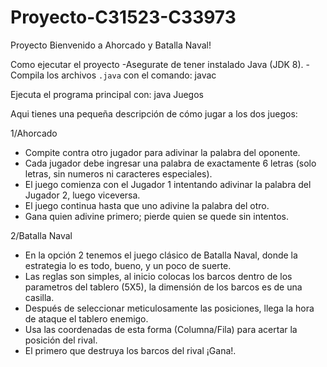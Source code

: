 # Proyecto-C31523-C33973
Proyecto
Bienvenido a Ahorcado y Batalla Naval!

Como ejecutar el proyecto
-Asegurate de tener instalado Java (JDK 8).
-Compila los archivos `.java` con el comando: javac 

Ejecuta el programa principal con: java Juegos

Aqui tienes una pequeña descripción de cómo jugar a los dos juegos:

1/Ahorcado
- Compite contra otro jugador para adivinar la palabra del oponente.
- Cada jugador debe ingresar una palabra de exactamente 6 letras (solo letras, sin numeros ni caracteres especiales).
- El juego comienza con el Jugador 1 intentando adivinar la palabra del Jugador 2, luego viceversa.
- El juego continua hasta que uno adivine la palabra del otro.
- Gana quien adivine primero; pierde quien se quede sin intentos.

2/Batalla Naval
- En la opción 2 tenemos el juego clásico de Batalla Naval, donde la estrategia lo es todo, bueno, y un poco de suerte.
- Las reglas son simples, al inicio colocas los barcos dentro de los parametros del tablero (5X5), la dimensión de los barcos es de una casilla.
- Después de seleccionar meticulosamente las posiciones, llega la hora de ataque el tablero enemigo.
- Usa las coordenadas de esta forma (Columna/Fila) para acertar la posición del rival.
- El primero que destruya los barcos del rival ¡Gana!.